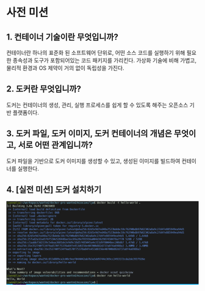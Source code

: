 
# 사전 미션

## 1. 컨테이너 기술이란 무엇입니까?

컨테이너란 하나의 표준화 된 소프트웨어 단위로, 어떤 소스 코드를 실행하기 위해 필요한 종속성과 도구가 포함되어있는 코드 패키지를 가리킨다. 가상화 기술에 비해 가볍고, 물리적 환경과 OS 제약이 거의 없이 독립성을 가진다. 

## 2. 도커란 무엇입니까?

도커는 컨테이너의 생성, 관리, 실행 프로세스를 쉽게 할 수 있도록 해주는 오픈소스 기반 플랫폼이다.  

## 3. 도커 파일, 도커 이미지, 도커 컨테이너의 개념은 무엇이고, 서로 어떤 관계입니까?

도커 파일을 기반으로 도커 이미지를 생성할 수 있고, 생성된 이미지를 빌드하여 컨테이너를 실행한다.

## 4. [실전 미션] 도커 설치하기

<img src="./docker_run_2023-07-27 104136.png" alt="docker 실행화면">
